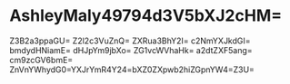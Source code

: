 # AshleyMaly49794d3V5bXJ2cHM=
Z3B2a3ppaGU=
Z2l2c3VuZnQ=
ZXRua3BhY2I=
c2NmYXJkdGI=
bmdydHNiamE=
dHJpYm9jbXo=
ZG1vcWVhaHk=
a2dtZXF5ang=
cm9zcGV6bmE=
ZnVnYWhydG0=YXJrYmR4Y24=bXZ0ZXpwb2hiZGpnYW4=Z3U=

